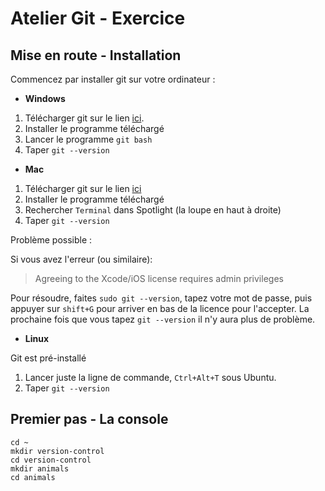 Atelier Git - Exercice
===

## Mise en route - Installation

Commencez par installer git sur votre ordinateur :

* **Windows**

 1. Télécharger git sur le lien [ici](https://git-for-windows.github.io/).
 2. Installer le programme téléchargé
 3. Lancer le programme `git bash`
 4. Taper `git --version`

* **Mac**

 1. Télécharger git sur le lien [ici](https://git-scm.com/download/mac)
 2. Installer le programme téléchargé
 3. Rechercher `Terminal` dans Spotlight (la loupe en haut à droite)
 4. Taper `git --version`

 Problème possible :

 Si vous avez l'erreur (ou similaire):
 > Agreeing to the Xcode/iOS license requires admin privileges

 Pour résoudre, faites `sudo git --version`, tapez votre mot de passe, puis appuyer sur `shift+G` pour arriver en bas de la licence pour l'accepter. La prochaine fois que vous tapez `git --version` il n'y aura plus de problème.

* **Linux**

 Git est pré-installé
 1. Lancer juste la ligne de commande, `Ctrl+Alt+T` sous Ubuntu.
 2. Taper `git --version`


## Premier pas - La console

```lang:bash
cd ~
mkdir version-control
cd version-control
mkdir animals
cd animals
```
